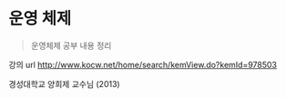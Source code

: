# 운영 체제

> 운영체제 공부 내용 정리

강의 url <http://www.kocw.net/home/search/kemView.do?kemId=978503>

경성대학교 양희제 교수님 (2013)